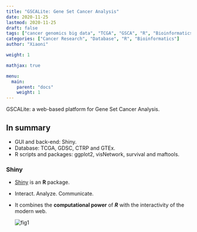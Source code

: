 ```yaml
---
title: "GSCALite: Gene Set Cancer Analysis"
date: 2020-11-25
lastmod: 2020-11-25
draft: false
tags: ["cancer genomics big data", "TCGA", "GSCA", "R", "Bioinformatics"]
categories: ["Cancer Research", "Database", "R", "Bioinformatics"]
author: "Xiaoni"

weight: 1

mathjax: true

menu:
  main:
    parent: "docs"
    weight: 1
---
```

 
GSCALite: a web-based platform for Gene Set Cancer Analysis.

<!--more-->

## In summary

- GUI and back-end: Shiny.
- Database: TCGA, GDSC, CTRP and GTEx.
- R scripts and packages: ggplot2, visNetwork, survival and maftools.

### Shiny

- [Shiny](https://shiny.rstudio.com/) is an **R** package.

- Interact. Analyze. Communicate.

- It combines the **computational power** of ***R*** with the interactivity of the modern web.

  ![fig1](shny1.png)
